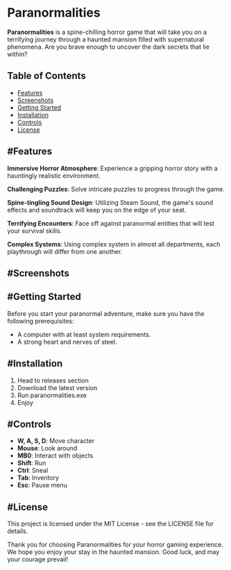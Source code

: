 # **Paranormalities**

**Paranormalities** is a spine-chilling horror game that will take you on a terrifying journey through a haunted mansion filled with supernatural phenomena. Are you brave enough to uncover the dark secrets that lie within?

## **Table of Contents**
* [Features](#Features)
* [Screenshots](#Screenshots)
* [Getting Started](#Getting-Started)
* [Installation](#Installation)
* [Controls](#Controls)
* [License](#License)

## **#Features**
**Immersive Horror Atmosphere**: Experience a gripping horror story with a hauntingly realistic environment.

**Challenging Puzzles**: Solve intricate puzzles to progress through the game.

**Spine-tingling Sound Design**: Utilizing Steam Sound, the game's sound effects and soundtrack will keep you on the edge of your seat.

**Terrifying Encounters**: Face off against paranormal entities that will test your survival skills.

**Complex Systems**: Using complex system in almost all departments, each playthrough will differ from one another.

## **#Screenshots**

## **#Getting Started**
Before you start your paranormal adventure, make sure you have the following prerequisites:

* A computer with at least system requirements.
* A strong heart and nerves of steel.

## **#Installation**
1. Head to releases section
2. Download the latest version
3. Run paranormalities.exe
4. Enjoy

## **#Controls**
* **W, A, S, D**: Move character
* **Mouse**: Look around
* **MB0**: Interact with objects
* **Shift**: Run
* **Ctrl**: Sneal
* **Tab**: Inventory
* **Esc**: Pause menu

## **#License**
This project is licensed under the MIT License - see the LICENSE file for details.

Thank you for choosing Paranormalities for your horror gaming experience. We hope you enjoy your stay in the haunted mansion. Good luck, and may your courage prevail!
